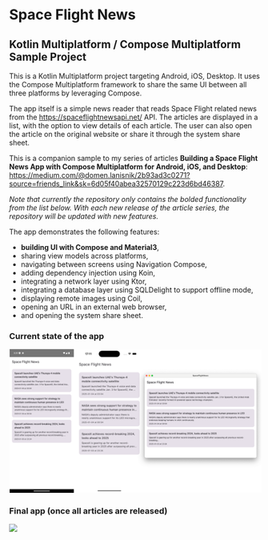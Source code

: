 # Space Flight News
## Kotlin Multiplatform / Compose Multiplatform Sample Project

This is a Kotlin Multiplatform project targeting Android, iOS, Desktop. It uses the Compose Multiplatform
framework to share the same UI between all three platforms by leveraging Compose.

The app itself is a simple news reader that reads Space Flight related news from the https://spaceflightnewsapi.net/ API.
The articles are displayed in a list, with the option to view details of each article. The user can also open the article on the
original website or share it through the system share sheet.

This is a companion sample to my series of articles **Building a Space Flight News App with Compose Multiplatform for Android, iOS, and Desktop**: https://medium.com/@domen.lanisnik/2b93ad3c0271?source=friends_link&sk=6d05f40abea32570129c223d6bd46387.

*Note that currently the repository only contains the bolded functionality from the list below. With each new release of the article series, the repository will be updated with new features.*

The app demonstrates the following features:
- **building UI with Compose and Material3**,
- sharing view models across platforms,
- navigating between screens using Navigation Compose,
- adding dependency injection using Koin,
- integrating a network layer using Ktor,
- integrating a database layer using SQLDelight to support offline mode,
- displaying  remote images using Coil,
- opening an URL in an external web browser,
- and opening the system share sheet.


### Current state of the app
<img src="/screenshots/final_combined.png" />


### Final app (once all articles are released)
<img src="/screenshots/final_app_gif.gif" />


